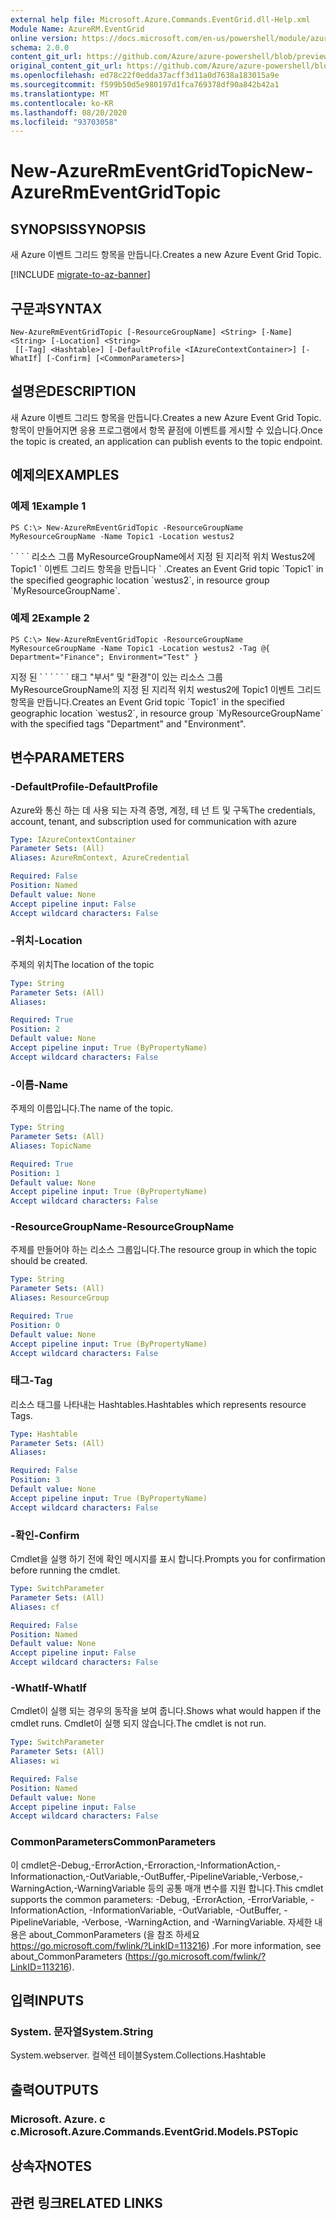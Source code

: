 ```yaml
---
external help file: Microsoft.Azure.Commands.EventGrid.dll-Help.xml
Module Name: AzureRM.EventGrid
online version: https://docs.microsoft.com/en-us/powershell/module/azurerm.eventgrid/new-azurermeventgridtopic
schema: 2.0.0
content_git_url: https://github.com/Azure/azure-powershell/blob/preview/src/ResourceManager/EventGrid/Commands.EventGrid/help/New-AzureRmEventGridTopic.md
original_content_git_url: https://github.com/Azure/azure-powershell/blob/preview/src/ResourceManager/EventGrid/Commands.EventGrid/help/New-AzureRmEventGridTopic.md
ms.openlocfilehash: ed78c22f0edda37acff3d11a0d7638a183015a9e
ms.sourcegitcommit: f599b50d5e980197d1fca769378df90a842b42a1
ms.translationtype: MT
ms.contentlocale: ko-KR
ms.lasthandoff: 08/20/2020
ms.locfileid: "93703058"
---
```

# <span data-ttu-id="c71ba-101">New-AzureRmEventGridTopic</span><span class="sxs-lookup"><span data-stu-id="c71ba-101">New-AzureRmEventGridTopic</span></span>

## <span data-ttu-id="c71ba-102">SYNOPSIS</span><span class="sxs-lookup"><span data-stu-id="c71ba-102">SYNOPSIS</span></span>
<span data-ttu-id="c71ba-103">새 Azure 이벤트 그리드 항목을 만듭니다.</span><span class="sxs-lookup"><span data-stu-id="c71ba-103">Creates a new Azure Event Grid Topic.</span></span>

[!INCLUDE [migrate-to-az-banner](../../includes/migrate-to-az-banner.md)]

## <span data-ttu-id="c71ba-104">구문과</span><span class="sxs-lookup"><span data-stu-id="c71ba-104">SYNTAX</span></span>

```
New-AzureRmEventGridTopic [-ResourceGroupName] <String> [-Name] <String> [-Location] <String>
 [[-Tag] <Hashtable>] [-DefaultProfile <IAzureContextContainer>] [-WhatIf] [-Confirm] [<CommonParameters>]
```

## <span data-ttu-id="c71ba-105">설명은</span><span class="sxs-lookup"><span data-stu-id="c71ba-105">DESCRIPTION</span></span>
<span data-ttu-id="c71ba-106">새 Azure 이벤트 그리드 항목을 만듭니다.</span><span class="sxs-lookup"><span data-stu-id="c71ba-106">Creates a new Azure Event Grid Topic.</span></span> <span data-ttu-id="c71ba-107">항목이 만들어지면 응용 프로그램에서 항목 끝점에 이벤트를 게시할 수 있습니다.</span><span class="sxs-lookup"><span data-stu-id="c71ba-107">Once the topic is created, an application can publish events to the topic endpoint.</span></span>

## <span data-ttu-id="c71ba-108">예제의</span><span class="sxs-lookup"><span data-stu-id="c71ba-108">EXAMPLES</span></span>

### <span data-ttu-id="c71ba-109">예제 1</span><span class="sxs-lookup"><span data-stu-id="c71ba-109">Example 1</span></span>
```
PS C:\> New-AzureRmEventGridTopic -ResourceGroupName MyResourceGroupName -Name Topic1 -Location westus2
```

<span data-ttu-id="c71ba-110">\` \` \` \` 리소스 그룹 MyResourceGroupName에서 지정 된 지리적 위치 Westus2에 Topic1 \` 이벤트 그리드 항목을 만듭니다 \` .</span><span class="sxs-lookup"><span data-stu-id="c71ba-110">Creates an Event Grid topic \`Topic1\` in the specified geographic location \`westus2\`, in resource group \`MyResourceGroupName\`.</span></span>

### <span data-ttu-id="c71ba-111">예제 2</span><span class="sxs-lookup"><span data-stu-id="c71ba-111">Example 2</span></span>
```
PS C:\> New-AzureRmEventGridTopic -ResourceGroupName MyResourceGroupName -Name Topic1 -Location westus2 -Tag @{ Department="Finance"; Environment="Test" }
```

<span data-ttu-id="c71ba-112">지정 된 \` \` \` \` \` \` 태그 "부서" 및 "환경"이 있는 리소스 그룹 MyResourceGroupName의 지정 된 지리적 위치 westus2에 Topic1 이벤트 그리드 항목을 만듭니다.</span><span class="sxs-lookup"><span data-stu-id="c71ba-112">Creates an Event Grid topic \`Topic1\` in the specified geographic location \`westus2\`, in resource group \`MyResourceGroupName\` with the specified tags "Department" and "Environment".</span></span>

## <span data-ttu-id="c71ba-113">변수</span><span class="sxs-lookup"><span data-stu-id="c71ba-113">PARAMETERS</span></span>

### <span data-ttu-id="c71ba-114">-DefaultProfile</span><span class="sxs-lookup"><span data-stu-id="c71ba-114">-DefaultProfile</span></span>
<span data-ttu-id="c71ba-115">Azure와 통신 하는 데 사용 되는 자격 증명, 계정, 테 넌 트 및 구독</span><span class="sxs-lookup"><span data-stu-id="c71ba-115">The credentials, account, tenant, and subscription used for communication with azure</span></span>

```yaml
Type: IAzureContextContainer
Parameter Sets: (All)
Aliases: AzureRmContext, AzureCredential

Required: False
Position: Named
Default value: None
Accept pipeline input: False
Accept wildcard characters: False
```

### <span data-ttu-id="c71ba-116">-위치</span><span class="sxs-lookup"><span data-stu-id="c71ba-116">-Location</span></span>
<span data-ttu-id="c71ba-117">주제의 위치</span><span class="sxs-lookup"><span data-stu-id="c71ba-117">The location of the topic</span></span>

```yaml
Type: String
Parameter Sets: (All)
Aliases: 

Required: True
Position: 2
Default value: None
Accept pipeline input: True (ByPropertyName)
Accept wildcard characters: False
```

### <span data-ttu-id="c71ba-118">-이름</span><span class="sxs-lookup"><span data-stu-id="c71ba-118">-Name</span></span>
<span data-ttu-id="c71ba-119">주제의 이름입니다.</span><span class="sxs-lookup"><span data-stu-id="c71ba-119">The name of the topic.</span></span>

```yaml
Type: String
Parameter Sets: (All)
Aliases: TopicName

Required: True
Position: 1
Default value: None
Accept pipeline input: True (ByPropertyName)
Accept wildcard characters: False
```

### <span data-ttu-id="c71ba-120">-ResourceGroupName</span><span class="sxs-lookup"><span data-stu-id="c71ba-120">-ResourceGroupName</span></span>
<span data-ttu-id="c71ba-121">주제를 만들어야 하는 리소스 그룹입니다.</span><span class="sxs-lookup"><span data-stu-id="c71ba-121">The resource group in which the topic should be created.</span></span>

```yaml
Type: String
Parameter Sets: (All)
Aliases: ResourceGroup

Required: True
Position: 0
Default value: None
Accept pipeline input: True (ByPropertyName)
Accept wildcard characters: False
```

### <span data-ttu-id="c71ba-122">태그</span><span class="sxs-lookup"><span data-stu-id="c71ba-122">-Tag</span></span>
<span data-ttu-id="c71ba-123">리소스 태그를 나타내는 Hashtables.</span><span class="sxs-lookup"><span data-stu-id="c71ba-123">Hashtables which represents resource Tags.</span></span>

```yaml
Type: Hashtable
Parameter Sets: (All)
Aliases: 

Required: False
Position: 3
Default value: None
Accept pipeline input: True (ByPropertyName)
Accept wildcard characters: False
```

### <span data-ttu-id="c71ba-124">-확인</span><span class="sxs-lookup"><span data-stu-id="c71ba-124">-Confirm</span></span>
<span data-ttu-id="c71ba-125">Cmdlet을 실행 하기 전에 확인 메시지를 표시 합니다.</span><span class="sxs-lookup"><span data-stu-id="c71ba-125">Prompts you for confirmation before running the cmdlet.</span></span>

```yaml
Type: SwitchParameter
Parameter Sets: (All)
Aliases: cf

Required: False
Position: Named
Default value: None
Accept pipeline input: False
Accept wildcard characters: False
```

### <span data-ttu-id="c71ba-126">-WhatIf</span><span class="sxs-lookup"><span data-stu-id="c71ba-126">-WhatIf</span></span>
<span data-ttu-id="c71ba-127">Cmdlet이 실행 되는 경우의 동작을 보여 줍니다.</span><span class="sxs-lookup"><span data-stu-id="c71ba-127">Shows what would happen if the cmdlet runs.</span></span>
<span data-ttu-id="c71ba-128">Cmdlet이 실행 되지 않습니다.</span><span class="sxs-lookup"><span data-stu-id="c71ba-128">The cmdlet is not run.</span></span>

```yaml
Type: SwitchParameter
Parameter Sets: (All)
Aliases: wi

Required: False
Position: Named
Default value: None
Accept pipeline input: False
Accept wildcard characters: False
```

### <span data-ttu-id="c71ba-129">CommonParameters</span><span class="sxs-lookup"><span data-stu-id="c71ba-129">CommonParameters</span></span>
<span data-ttu-id="c71ba-130">이 cmdlet은-Debug,-ErrorAction,-Erroraction,-InformationAction,-Informationaction,-OutVariable,-OutBuffer,-PipelineVariable,-Verbose,-WarningAction,-WarningVariable 등의 공통 매개 변수를 지원 합니다.</span><span class="sxs-lookup"><span data-stu-id="c71ba-130">This cmdlet supports the common parameters: -Debug, -ErrorAction, -ErrorVariable, -InformationAction, -InformationVariable, -OutVariable, -OutBuffer, -PipelineVariable, -Verbose, -WarningAction, and -WarningVariable.</span></span> <span data-ttu-id="c71ba-131">자세한 내용은 about_CommonParameters (을 참조 하세요 https://go.microsoft.com/fwlink/?LinkID=113216) .</span><span class="sxs-lookup"><span data-stu-id="c71ba-131">For more information, see about_CommonParameters (https://go.microsoft.com/fwlink/?LinkID=113216).</span></span>

## <span data-ttu-id="c71ba-132">입력</span><span class="sxs-lookup"><span data-stu-id="c71ba-132">INPUTS</span></span>

### <span data-ttu-id="c71ba-133">System. 문자열</span><span class="sxs-lookup"><span data-stu-id="c71ba-133">System.String</span></span>
<span data-ttu-id="c71ba-134">System.webserver. 컬렉션 테이블</span><span class="sxs-lookup"><span data-stu-id="c71ba-134">System.Collections.Hashtable</span></span>

## <span data-ttu-id="c71ba-135">출력</span><span class="sxs-lookup"><span data-stu-id="c71ba-135">OUTPUTS</span></span>

### <span data-ttu-id="c71ba-136">Microsoft. Azure. c c.</span><span class="sxs-lookup"><span data-stu-id="c71ba-136">Microsoft.Azure.Commands.EventGrid.Models.PSTopic</span></span>

## <span data-ttu-id="c71ba-137">상속자</span><span class="sxs-lookup"><span data-stu-id="c71ba-137">NOTES</span></span>

## <span data-ttu-id="c71ba-138">관련 링크</span><span class="sxs-lookup"><span data-stu-id="c71ba-138">RELATED LINKS</span></span>

